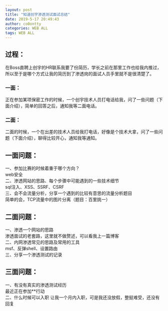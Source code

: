 ```yaml
---
layout: post
title: "知道创宇渗透测试面试总结"
date: 2019-5-17 20:49:43
author: co0ontty
categories: WEB ALL
tags: WEB ALL 
---
```

## 过程：  
在Boss直聘上创宇的HR联系我要了份简历，学长之前在那里工作也给我内推过，所以至于是哪个方式让我的简历到了渗透岗的面试人员手里就不是很清楚了。    
### 一面：  
正在参加某项保密工作的时候，一个创宇技术人员打电话给我，问了一些问题（下面介绍），简单的回答之后，通知我等二面电话。  
### 二面：
二面的时候，一个在出差的技术人员给我打电话，好像是个技术大拿，问了一些问题（下面介绍），聊得比较开心，通知我等通知。    
## 一面问题：
   一、参加比赛的时候着重于哪个方向？    
      web安全    
   二、渗透网站的思路、每个步骤中可能遇到的一些技术细节  
      sql注入、XSS、SSRF、CSRF  
   三、会不会流量分析，分享一个遇到的比较有意思的流量分析题目  
      简单的会，TCP流量中的图片分离（题目：百里挑一）  
## 二面问题：  
   一、渗透一个网站的思路  
      渗透面试的老套路，这里就不做赘述，可以看我上一篇博客  
   二、内网渗透常见的思路及常用的工具  
      msf、反弹shell、设置路由  
   三、分享一个渗透测试的记录  
## 三面问题：
   一、有没有真实的渗透测试经历  
      最近正在参加**行动  
   二、什么时候可以入职
      让我一个月内入职，可是我还没放假，整挺难受，还没有回复
